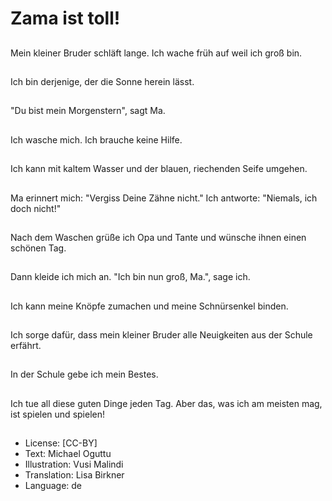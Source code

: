 # Zama ist toll!

##
Mein kleiner Bruder schläft lange. Ich wache früh auf weil ich groß bin.

##
Ich bin derjenige, der die Sonne herein lässt.

##
"Du bist mein Morgenstern", sagt Ma.

##
Ich wasche mich. Ich brauche keine Hilfe.

##
Ich kann mit kaltem Wasser und der blauen, riechenden Seife umgehen.

##
Ma erinnert mich: "Vergiss Deine Zähne nicht." Ich antworte: "Niemals, ich doch nicht!"

##
Nach dem Waschen grüße ich Opa und Tante und wünsche ihnen einen schönen Tag.

##
Dann kleide ich mich an. "Ich  bin nun groß, Ma.", sage ich.

##
Ich kann meine Knöpfe zumachen und meine Schnürsenkel binden.

##
Ich sorge dafür, dass mein kleiner Bruder alle Neuigkeiten aus der Schule erfährt.

##
In der Schule gebe ich mein Bestes.

##
Ich tue all diese guten Dinge jeden Tag. Aber das, was ich am meisten mag, ist spielen und spielen!

##
* License: [CC-BY]
* Text: Michael Oguttu
* Illustration: Vusi Malindi
* Translation: Lisa Birkner
* Language: de
